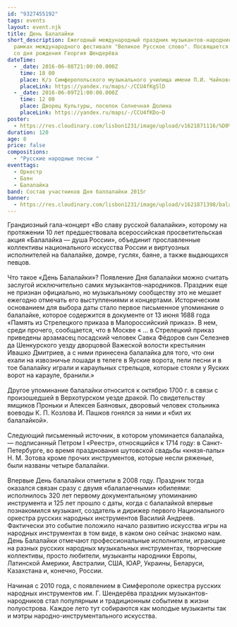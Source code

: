 ```yaml
---
id: "9327455192"
tags: events
layout: event.njk
title: День Балалайки
short_description: Ежегодный международный праздник музыкантов-народников в
  рамках международного фестиваля "Великое Русское слово". Посвящается 80-летию
  со дня рождения Георгия Шендерёва
dateTime:
  - _date: 2016-06-08T21:00:00.000Z
    time: 18 00
    place: К/з Симферопольского музыкального училища имени П.И. Чайковского
    placeLink: https://yandex.ru/maps/-/CCU4fKgSlD
  - _date: 2016-06-09T21:00:00.000Z
    time: 12 00
    place: Дворец Культуры, поселок Солнечная Долина
    placeLink: https://yandex.ru/maps/-/CCU4fKDo~D
poster:
  - https://res.cloudinary.com/lisbon1231/image/upload/v1621871116/%D0%B0%D1%84%D0%B8%D1%88%D0%B02_1_2_tva8mn.jpg
duration: 120
age: 8
price: false
compositions:
  - "Русские народные песни "
eventtags:
  - Оркестр
  - Баян
  - Балалайка
band: Состав участников Дня баллалайки 2015г
banner:
  - https://res.cloudinary.com/lisbon1231/image/upload/v1621871398/balalajka-risunok-dlya-detej-karandashom-cherno-belyj-cvetnoj-poetapno4_fs8are.jpg
---
```

Грандиозный гала-концерт «Во славу русской балалайки», которому на протяжении 10 лет предшествовала всероссийская просветительская акция «Балалайка — душа России», объединит прославленные коллективы национального искусства России и виртуозных исполнителей на балалайке, домре, гуслях, баяне, а также выдающихся певцов.\
\
Что такое «День Балалайки»?
Появление Дня балалайки можно считать заслугой исключительно самих музыкантов-народников. Праздник еще не признан официально, но музыкальному сообществу это не мешает ежегодно отмечать его выступлениями и концертами. Историческим основанием для выбора даты стало первое письменное упоминание о балалайке, которое содержится в документе от 13 июня 1688 года «Память из Стрелецкого приказа в Малороссийский приказ». В нем, среди прочего, сообщается, что в Москве « … в Стрелецкий приказ приведены арзамасец посадский человек Савка Фёдоров сын Селезнев да Шенкурского уезду дворцовой Важеской волости крестьянин Ивашко Дмитриев, а с ними принесена балалайка для того, что они ехали на извозничье лошади в телеге в Яуские ворота, пели песни и в тое балалайку играли и караульных стрельцов, которые стояли у Яуских ворот на карауле, бранили.» \
\
Другое упоминание балалайки относится к октябрю 1700 г. в связи с произошедшей в Верхотурском уезде дракой. По свидетельству ямщиков Проньки и Алексея Баяновых, дворовый человек стольника воеводы К. П. Козлова И. Пашков гонялся за ними и «бил их балалайкой». \
\
Следующий письменный источник, в котором упоминается балалайка, — подписанный Петром I «Реестр», относящийся к 1714 году: в Санкт-Петербурге, во время празднования шутовской свадьбы «князя-папы» Н. М. Зотова кроме прочих инструментов, которые несли ряженые, были названы четыре балалайки. \
\
Впервые День балалайки отметили в 2008 году. Праздник тогда оказался связан сразу с двумя «балалаечными» юбилеями: исполнилось 320 лет первому документальному упоминанию инструмента и 125 лет прошло с даты, когда с балалайкой впервые познакомился музыкант, создатель и дирижер первого Национального оркестра русских народных инструментов Василий Андреев. Фактически это событие положило начало развитию искусства игры на народных инструментах в том виде, в каком оно сейчас знакомо нам. День Балалайки отмечают профессиональные исполнители, играющие на разных русских народных музыкальных инструментах, творческие коллективы, просто любители, музыканты народники Европы, Латинской Америки, Австралии, США, ЮАР, Украины, Беларуси, Казахстана и, конечно, России. \
\
Начиная с 2010 года, с появлением в Симферополе оркестра русских народных инструментов им. Г. Шендерёва праздник музыкантов-народников стал популярным и традиционным событием в жизни полуострова. Каждое лето тут собираются как молодые музыканты так и мэтры народно-инструментального искусства.